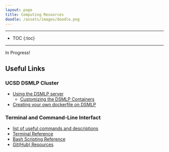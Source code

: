 ```yaml
---
layout: page
title: Computing Resources
doodle: /assets/images/doodle.png
---
```


---
* TOC
{:toc}

---

In Progress!

## Useful Links

### UCSD DSMLP Cluster

* [Using the DSMLP server](https://support.ucsd.edu/services?id=kb_category&kb_category=368cc80fdb5c68d0d4781c79139619e2)
  - [Customizing the DSMLP Containers](https://support.ucsd.edu/services?id=kb_article_view&sysparm_article=KB0032273)
* [Creating your own dockerfile on DSMLP](https://github.com/ucsd-ets/datahub-example-notebook)

### Terminal and Command-Line Interfact

* [list of useful commands and descriptions](/resources/cli_introduction)
* [Terminal Reference](https://www.educative.io/blog/bash-shell-command-cheat-sheet)
* [Bash Scripting Reference](https://devhints.io/bash)
* [Git(Hub) Resources](https://try.github.io/)
